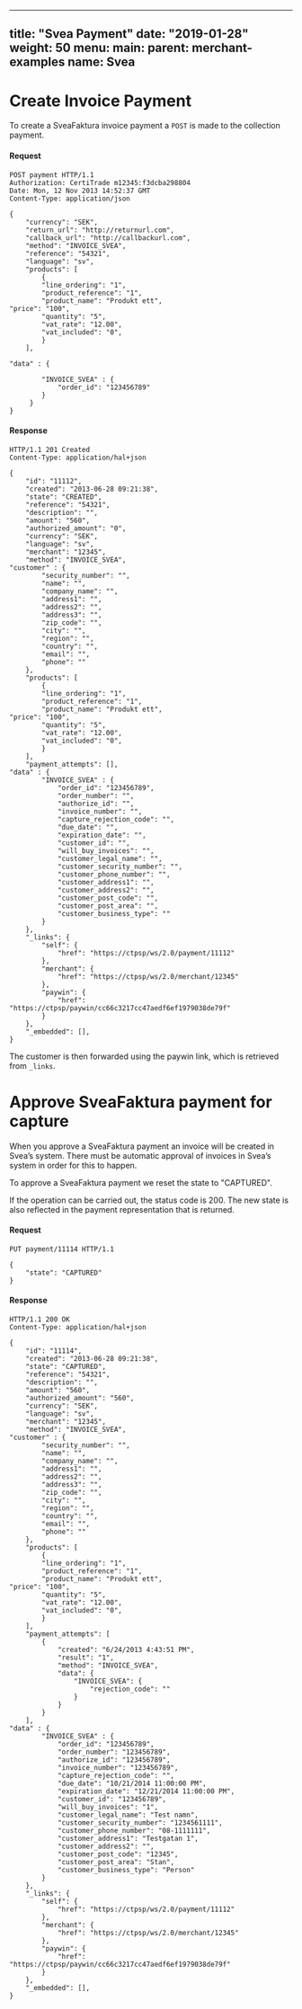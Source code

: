 
---
title: "Svea Payment"
date: "2019-01-28"
weight: 50
menu: 
    main:
        parent: merchant-examples
        name: Svea
---
# Create Invoice Payment

To create a SveaFaktura invoice payment a `POST` is made to the collection payment.

#### Request
```http
POST payment HTTP/1.1
Authorization: CertiTrade m12345:f3dcba298804
Date: Mon, 12 Nov 2013 14:52:37 GMT
Content-Type: application/json

{
    "currency": "SEK",
    "return_url": "http://returnurl.com",
    "callback_url": "http://callbackurl.com",
    "method": "INVOICE_SVEA",
    "reference": "54321",
    "language": "sv",
    "products": [
        {
		"line_ordering": "1",
		"product_reference": "1",
		"product_name": "Produkt ett",
"price": "100",
		"quantity": "5",
		"vat_rate": "12.00",
		"vat_included": "0",
        }
    ],

"data" : {

        "INVOICE_SVEA" : {
            "order_id": "123456789"
        }
     }
}
```

#### Response
```http
HTTP/1.1 201 Created
Content-Type: application/hal+json

{
    "id": "11112",
    "created": "2013-06-28 09:21:38",
    "state": "CREATED",
    "reference": "54321",
    "description": "",
    "amount": "560",
    "authorized_amount": "0",
    "currency": "SEK",
    "language": "sv",
    "merchant": "12345",
    "method": "INVOICE_SVEA",
"customer" : {
        "security_number": "",
        "name": "",
        "company_name": "",
        "address1": "",
        "address2": "",
        "address3": "",
        "zip_code": "",
        "city": "",
        "region": "",
        "country": "",
        "email": "",
        "phone": ""
    },
    "products": [
        {
		"line_ordering": "1",
		"product_reference": "1",
		"product_name": "Produkt ett",
"price": "100",
		"quantity": "5",
		"vat_rate": "12.00",
		"vat_included": "0",
        }
    ],
    "payment_attempts": [],
"data" : {
        "INVOICE_SVEA" : {
            "order_id": "123456789",
            "order_number": "",
            "authorize_id": "",
            "invoice_number": "",
            "capture_rejection_code": "",
            "due_date": "",
            "expiration_date": "",
            "customer_id": "",
            "will_buy_invoices": "",
            "customer_legal_name": "",
            "customer_security_number": "",
            "customer_phone_number": "",
            "customer_address1": "",
            "customer_address2": "",
            "customer_post_code": "",
            "customer_post_area": "",
            "customer_business_type": ""
        }
    },
    "_links": {
        "self": {
            "href": "https://ctpsp/ws/2.0/payment/11112"
        },
        "merchant": {
            "href": "https://ctpsp/ws/2.0/merchant/12345"
        },
        "paywin": {
            "href": "https://ctpsp/paywin/cc66c3217cc47aedf6ef1979038de79f"
        }
    },
    "_embedded": [],
}
```

The customer is then forwarded using the paywin link, which is retrieved from `_links`.

# Approve SveaFaktura payment for capture

When you approve a SveaFaktura payment an invoice will be created in Svea’s system. There must be automatic approval of invoices in Svea’s system in order for this to happen.

To approve a SveaFaktura payment we reset the state to "CAPTURED".

If the operation can be carried out, the status code is 200. The new state is also reflected in the payment representation that is returned.

#### Request
```http
PUT payment/11114 HTTP/1.1

{
    "state": "CAPTURED"
}
```
#### Response
```http
HTTP/1.1 200 OK
Content-Type: application/hal+json

{
    "id": "11114",
    "created": "2013-06-28 09:21:38",
    "state": "CAPTURED",
    "reference": "54321",
    "description": "",
    "amount": "560",
    "authorized_amount": "560",
    "currency": "SEK",
    "language": "sv",
    "merchant": "12345",
    "method": "INVOICE_SVEA",
"customer" : {
        "security_number": "",
        "name": "",
        "company_name": "",
        "address1": "",
        "address2": "",
        "address3": "",
        "zip_code": "",
        "city": "",
        "region": "",
        "country": "",
        "email": "",
        "phone": ""
    },
    "products": [
        {
		"line_ordering": "1",
		"product_reference": "1",
		"product_name": "Produkt ett",
"price": "100",
		"quantity": "5",
		"vat_rate": "12.00",
		"vat_included": "0",
        }
    ],
    "payment_attempts": [
        {
            "created": "6/24/2013 4:43:51 PM",
            "result": "1",
            "method": "INVOICE_SVEA",
            "data": {
                "INVOICE_SVEA": {
                    "rejection_code": ""
                }
            }
        }
    ],
"data" : {
        "INVOICE_SVEA" : {
            "order_id": "123456789",
            "order_number": "123456789",
            "authorize_id": "123456789",
            "invoice_number": "123456789",
            "capture_rejection_code": "",
            "due_date": "10/21/2014 11:00:00 PM",
            "expiration_date": "12/21/2014 11:00:00 PM",
            "customer_id": "123456789",
            "will_buy_invoices": "1",
            "customer_legal_name": "Test namn",
            "customer_security_number": "1234561111",
            "customer_phone_number": "08-1111111",
            "customer_address1": "Testgatan 1",
            "customer_address2": "",
            "customer_post_code": "12345",
            "customer_post_area": "Stan",
            "customer_business_type": "Person"
        }
    },
    "_links": {
        "self": {
            "href": "https://ctpsp/ws/2.0/payment/11112"
        },
        "merchant": {
            "href": "https://ctpsp/ws/2.0/merchant/12345"
        },
        "paywin": {
            "href": "https://ctpsp/paywin/cc66c3217cc47aedf6ef1979038de79f"
        }
    },
    "_embedded": [],
}
```

